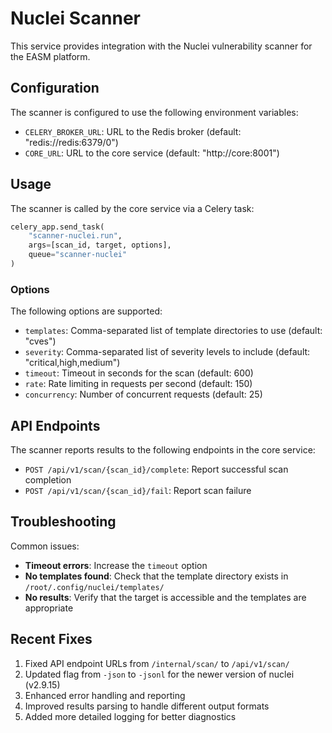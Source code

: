 # Nuclei Scanner

This service provides integration with the Nuclei vulnerability scanner for the EASM platform.

## Configuration

The scanner is configured to use the following environment variables:
- `CELERY_BROKER_URL`: URL to the Redis broker (default: "redis://redis:6379/0")
- `CORE_URL`: URL to the core service (default: "http://core:8001")

## Usage

The scanner is called by the core service via a Celery task:

```python
celery_app.send_task(
    "scanner-nuclei.run",
    args=[scan_id, target, options],
    queue="scanner-nuclei"
)
```

### Options

The following options are supported:

- `templates`: Comma-separated list of template directories to use (default: "cves")
- `severity`: Comma-separated list of severity levels to include (default: "critical,high,medium")
- `timeout`: Timeout in seconds for the scan (default: 600)
- `rate`: Rate limiting in requests per second (default: 150)
- `concurrency`: Number of concurrent requests (default: 25)

## API Endpoints

The scanner reports results to the following endpoints in the core service:
- `POST /api/v1/scan/{scan_id}/complete`: Report successful scan completion
- `POST /api/v1/scan/{scan_id}/fail`: Report scan failure

## Troubleshooting

Common issues:
- **Timeout errors**: Increase the `timeout` option
- **No templates found**: Check that the template directory exists in `/root/.config/nuclei/templates/`
- **No results**: Verify that the target is accessible and the templates are appropriate

## Recent Fixes

1. Fixed API endpoint URLs from `/internal/scan/` to `/api/v1/scan/`
2. Updated flag from `-json` to `-jsonl` for the newer version of nuclei (v2.9.15)
3. Enhanced error handling and reporting
4. Improved results parsing to handle different output formats
5. Added more detailed logging for better diagnostics
